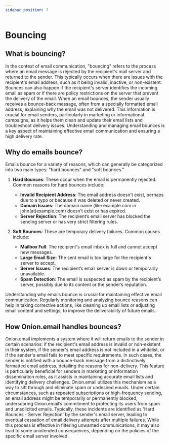 ```yaml
---
sidebar_position: 7
---
```


# Bouncing

## What is bouncing?

In the context of email communication, "bouncing" refers to the process where an email message is rejected by the recipient's mail server and returned to the sender. This typically occurs when there are issues with the recipient's email address, such as it being invalid, inactive, or non-existent. Bounces can also happen if the recipient's server identifies the incoming email as spam or if there are policy restrictions on the server that prevent the delivery of the email. When an email bounces, the sender usually receives a bounce-back message, often from a specially formatted email address, explaining why the email was not delivered. This information is crucial for email senders, particularly in marketing or informational campaigns, as it helps them clean and update their email lists and troubleshoot delivery issues. Understanding and managing email bounces is a key aspect of maintaining effective email communication and ensuring a high delivery rate.

## Why do emails bounce?

Emails bounce for a variety of reasons, which can generally be categorized into two main types: "hard bounces" and "soft bounces."

1. **Hard Bounces**: These occur when the email is permanently rejected. Common reasons for hard bounces include:
   - **Invalid Recipient Address**: The email address doesn't exist, perhaps due to a typo or because it was deleted or never created.
   - **Domain Issues**: The domain name (like example.com in john(at)example.com) doesn’t exist or has expired.
   - **Server Rejection**: The recipient’s email server has blocked the sending server or has very strict filtering rules.

2. **Soft Bounces**: These are temporary delivery failures. Common causes include:
   - **Mailbox Full**: The recipient's email inbox is full and cannot accept new messages.
   - **Large Email Size**: The sent email is too large for the recipient's server to accept.
   - **Server Issues**: The recipient’s email server is down or temporarily unavailable.
   - **Spam Detection**: The email is suspected as spam by the recipient’s server, possibly due to its content or the sender’s reputation.

Understanding why emails bounce is crucial for maintaining effective email communication. Regularly monitoring and analyzing bounce reasons can help in taking corrective actions, like cleaning up email lists or adjusting email content and settings, to improve the deliverability of future emails.

## How Onion.email handles bounces?

Onion.email implements a system where it will return emails to the sender in certain scenarios: if the recipient's email address is invalid or non-existent in their system, if the sender's email address is not included in a whitelist, or if the sender's email fails to meet specific requirements. In such cases, the sender is notified with a bounce-back message from a distinctively formatted email address, detailing the reasons for non-delivery. This feature is particularly beneficial for senders in marketing or information dissemination roles, as it assists in maintaining accurate email lists and identifying delivery challenges. Onion.email utilizes this mechanism as a way to sift through and eliminate spam or undesired emails. Under certain circumstances, such as repeated subscriptions or high-frequency sending, an email address might be temporarily or permanently blocked, underscoring Onion.email’s commitment to protecting its users from spam and unsolicited emails. Typically, these incidents are identified as 'Hard Bounces - Server Rejection' by the sender's email server, leading to eventual cessation of email delivery attempts after multiple failures. While this process is effective in filtering unwanted communications, it may also lead to some unintended consequences, depending on the policies of the specific email server involved.
